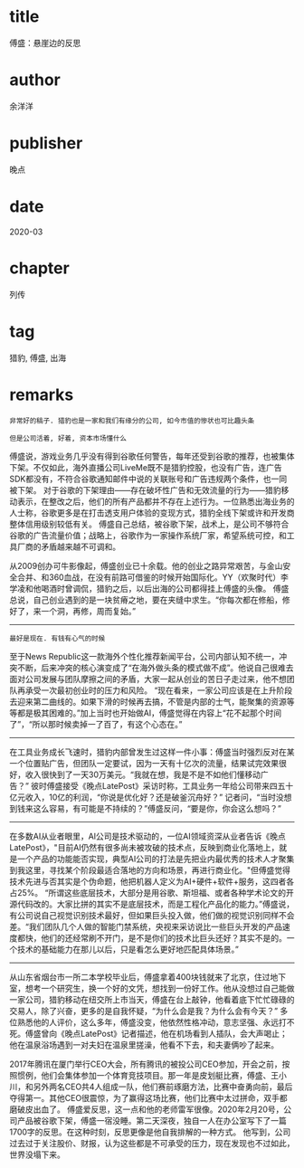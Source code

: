 # title
傅盛：悬崖边的反思

# author
余洋洋

# publisher
晚点

# date
2020-03

# chapter
列传

# tag
猎豹, 傅盛, 出海

# remarks
`非常好的稿子. 猎豹也是一家和我们有缘分的公司, 如今市值的惨状也可比趣头条`

`但是公司活着, 好着, 资本市场懂什么`

傅盛说，游戏业务几乎没有得到谷歌任何警告，每年还受到谷歌的推荐，也被集体下架。不仅如此，海外直播公司LiveMe既不是猎豹控股，也没有广告，连广告SDK都没有，不符合谷歌通知邮件中说的关联账号和广告违规两个条件，也一同被下架。 对于谷歌的下架理由——存在破坏性广告和无效流量的行为——猎豹移动表示，在整改之后，他们的所有产品都并不存在上述行为。一位熟悉出海业务的人士称，谷歌更多是在打击透支用户体验的变现方式，猎豹全线下架或许和开发商整体信用级别较低有关。 傅盛自己总结，被谷歌下架，战术上，是公司不够符合谷歌的广告流量价值；战略上，谷歌作为一家操作系统厂家，希望系统可控，和工具厂商的矛盾越来越不可调和。

从2009创办可牛影像起，傅盛创业已十余载。他的创业之路异常艰苦，与金山安全合并、和360血战，在没有前路可借鉴的时候开始国际化。YY（欢聚时代）李学凌和他喝酒时曾调侃，猎豹之后，以后出海的公司都得挂上傅盛的头像。 傅盛总说，自己创业遇到的是一块贫瘠之地，要在夹缝中求生。“你每次都在修船，修好了，来一个洞，再修，周而复始。” 

---

`最好是现在. 有钱有心气的时候`

至于News Republic这一款海外个性化推荐新闻平台，公司内部认知不统一，冲突不断，后来冲突的核心演变成了“在海外做头条的模式做不成”。他说自己很难去面对公司发展与团队摩擦之间的矛盾，大家一起从创业的苦日子走过来，他不想团队再承受一次最初创业时的压力和风险。 “现在看来，一家公司应该是在上升阶段去迎来第二曲线的。如果下滑的时候再去搞，不管是内部的士气，能聚集的资源等等都是极其困难的。”加上当时也开始做AI，傅盛觉得在内容上“花不起那个时间了”，“所以那时候卖掉一了百了，有这个心态在。” 

---

在工具业务成长飞速时，猎豹内部曾发生过这样一件小事：傅盛当时强烈反对在某一个位置贴广告，但团队一定要试，因为一天有十亿次的流量，结果试完效果很好，收入很快到了一天30万美元。“我就在想，我是不是不如他们懂移动广告？” 彼时傅盛接受《晚点LatePost》采访时称，工具业务一年给公司带来四五十亿元收入，10亿的利润，“你说是优化好？还是破釜沉舟好？” 记者问，“当时没想到钱来这么容易，有可能是不持续的？”傅盛反问，“要是你，你会这么想吗？”

---

在多数AI从业者眼里，AI公司是技术驱动的，一位AI领域资深从业者告诉《晚点LatePost》，"目前AI仍然有很多尚未被攻破的技术点，反映到商业化落地上，就是一个产品的功能能否实现，典型AI公司的打法是先把业内最优秀的技术人才聚集到我这里，寻找某个阶段最适合落地的方向和场景，再进行商业化。"但傅盛觉得技术先进与否其实是个伪命题，他把机器人定义为AI+硬件+软件+服务，这四者各占25%。 “所谓这些底层技术，大部分是用谷歌、斯坦福、或者各种学术论文的开源代码改的。大家比拼的其实不是底层技术，而是工程化产品化的能力。”傅盛说，有公司说自己视觉识别技术最好，但如果巨头投入做，他们做的视觉识别同样不会差。“我们团队几个人做的智能门禁系统，央视来采访说比一些巨头开发的产品速度都快，他们的还经常刷不开门，是不是你们的技术比巨头还好？其实不是的。一个技术的基础能力在那儿以后，只是看怎么更好地匹配具体场景。”

---

从山东省烟台市一所二本学校毕业后，傅盛拿着400块钱就来了北京，住过地下室，想考一个研究生，换一个好的文凭，想找到一份好工作。他从没想过自己能做一家公司，猎豹移动在纽交所上市当天，傅盛在台上敲钟，他看着底下忙忙碌碌的交易人，除了兴奋，更多的是自我怀疑，“为什么会是我？为什么会有今天？” 多位熟悉他的人评价，这么多年，傅盛没变，他依然性格冲动，意志坚强、永远打不死。傅盛曾向《晚点LatePost》记者描述，他在机场看到人插队，会大声喝止；他在温泉浴场遇到一对夫妇在温泉里搓澡，他看不下去，和夫妻俩吵了起来。

2017年腾讯在厦门举行CEO大会，所有腾讯的被投公司CEO参加，开会之前，按照惯例，他们会集体参加一个体育竞技项目。那一年是皮划艇比赛，傅盛、王小川，和另外两名CEO共4人组成一队，他们赛前琢磨方法，比赛中奋勇向前，最后夺得第一。其他CEO很震惊，为了赢得这场比赛，他们比赛中太过拼命，双手都磨破皮出血了。 傅盛爱反思，这一点和他的老师雷军很像。2020年2月20号，公司产品被谷歌下架，傅盛一宿没睡。第二天深夜，独自一人在办公室写下了一篇1700字的反思。在这种时刻，反思更像是他自我排解的一种方式。 他写到，公司过去过于关注股价、财报，认为这些都是不可承受的压力，现在发现也不过如此，世界没塌下来。

